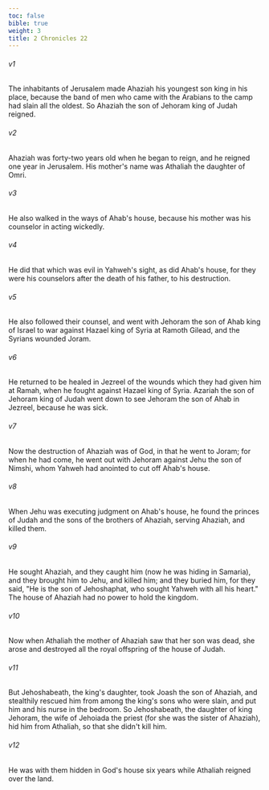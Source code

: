 ```yaml
---
toc: false
bible: true
weight: 3
title: 2 Chronicles 22
---
```




###### v1 
The inhabitants of Jerusalem made Ahaziah his youngest son king in his place, because the band of men who came with the Arabians to the camp had slain all the oldest. So Ahaziah the son of Jehoram king of Judah reigned. 

###### v2 
Ahaziah was forty-two years old when he began to reign, and he reigned one year in Jerusalem. His mother's name was Athaliah the daughter of Omri. 

###### v3 
He also walked in the ways of Ahab's house, because his mother was his counselor in acting wickedly. 

###### v4 
He did that which was evil in Yahweh's sight, as did Ahab's house, for they were his counselors after the death of his father, to his destruction. 

###### v5 
He also followed their counsel, and went with Jehoram the son of Ahab king of Israel to war against Hazael king of Syria at Ramoth Gilead, and the Syrians wounded Joram. 

###### v6 
He returned to be healed in Jezreel of the wounds which they had given him at Ramah, when he fought against Hazael king of Syria. Azariah the son of Jehoram king of Judah went down to see Jehoram the son of Ahab in Jezreel, because he was sick. 

###### v7 
Now the destruction of Ahaziah was of God, in that he went to Joram; for when he had come, he went out with Jehoram against Jehu the son of Nimshi, whom Yahweh had anointed to cut off Ahab's house. 

###### v8 
When Jehu was executing judgment on Ahab's house, he found the princes of Judah and the sons of the brothers of Ahaziah, serving Ahaziah, and killed them. 

###### v9 
He sought Ahaziah, and they caught him (now he was hiding in Samaria), and they brought him to Jehu, and killed him; and they buried him, for they said, "He is the son of Jehoshaphat, who sought Yahweh with all his heart." The house of Ahaziah had no power to hold the kingdom. 

###### v10 
Now when Athaliah the mother of Ahaziah saw that her son was dead, she arose and destroyed all the royal offspring of the house of Judah. 

###### v11 
But Jehoshabeath, the king's daughter, took Joash the son of Ahaziah, and stealthily rescued him from among the king's sons who were slain, and put him and his nurse in the bedroom. So Jehoshabeath, the daughter of king Jehoram, the wife of Jehoiada the priest (for she was the sister of Ahaziah), hid him from Athaliah, so that she didn't kill him. 

###### v12 
He was with them hidden in God's house six years while Athaliah reigned over the land.
